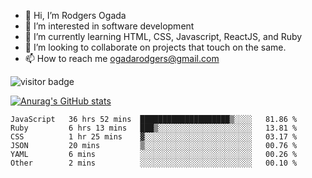- 👋 Hi, I’m Rodgers Ogada
- 👀 I’m interested in software development
- 🌱 I’m currently learning HTML, CSS, Javascript, ReactJS, and Ruby
- 💞️ I’m looking to collaborate on projects that touch on the same.
- 📫 How to reach me ogadarodgers@gmail.com

![visitor badge](https://visitor-badge.glitch.me/badge?page_id=ogada-otieno.visitor-badge)

[![Anurag's GitHub stats](https://github-readme-stats.vercel.app/api?username=ogada-otieno)](https://github.com/anuraghazra/github-readme-stats) 
<!--START_SECTION:waka-->

```text
JavaScript   36 hrs 52 mins  ████████████████████▒░░░░   81.86 %
Ruby         6 hrs 13 mins   ███▒░░░░░░░░░░░░░░░░░░░░░   13.81 %
CSS          1 hr 25 mins    ▓░░░░░░░░░░░░░░░░░░░░░░░░   03.17 %
JSON         20 mins         ▒░░░░░░░░░░░░░░░░░░░░░░░░   00.76 %
YAML         6 mins          ░░░░░░░░░░░░░░░░░░░░░░░░░   00.26 %
Other        2 mins          ░░░░░░░░░░░░░░░░░░░░░░░░░   00.10 %
```

<!--END_SECTION:waka-->

<!---
ogada-otieno/ogada-otieno is a ✨ special ✨ repository because its `README.md` (this file) appears on your GitHub profile.
You can click the Preview link to take a look at your changes.
--->
